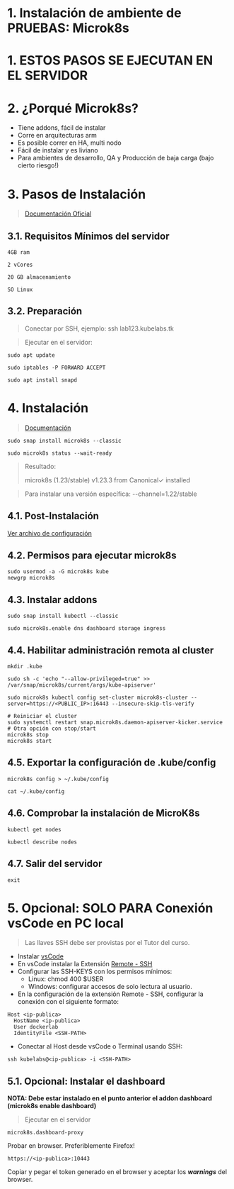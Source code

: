 # 1. Instalación de ambiente de **PRUEBAS**: Microk8s <!-- omit in TOC -->

# 1. ESTOS PASOS SE EJECUTAN EN EL SERVIDOR
# 2. ¿Porqué Microk8s?

- Tiene addons, fácil de instalar
- Corre en arquitecturas arm
- Es posible correr en HA, multi nodo
- Fácil de instalar y es liviano
- Para ambientes de desarrollo, QA y Producción de baja carga (bajo cierto riesgo!)

# 3. Pasos de Instalación
> [Documentación Oficial](https://microk8s.io/docs)

## 3.1. Requisitos Mínimos del servidor
~~~~
4GB ram

2 vCores

20 GB almacenamiento

SO Linux
~~~~

## 3.2. Preparación

> Conectar por SSH, ejemplo: ssh lab123.kubelabs.tk

> Ejecutar en el servidor:

```vim
sudo apt update

sudo iptables -P FORWARD ACCEPT

sudo apt install snapd
```

# 4. Instalación
>[Documentación](https://microk8s.io/)

```vim
sudo snap install microk8s --classic

sudo microk8s status --wait-ready
```
> Resultado:
>
> microk8s (1.23/stable) v1.23.3 from Canonical✓ installed

> Para instalar una versión específica: --channel=1.22/stable
## 4.1. Post-Instalación
[Ver archivo de configuración](./post-install.sh)

## 4.2. Permisos para ejecutar microk8s

```vim
sudo usermod -a -G microk8s kube
newgrp microk8s
```

## 4.3. Instalar addons
```vim
sudo snap install kubectl --classic

sudo microk8s.enable dns dashboard storage ingress
```

## 4.4. Habilitar administración remota al cluster
```vim
mkdir .kube

sudo sh -c 'echo "--allow-privileged=true" >> /var/snap/microk8s/current/args/kube-apiserver'

sudo microk8s kubectl config set-cluster microk8s-cluster --server=https://<PUBLIC_IP>:16443 --insecure-skip-tls-verify

# Reiniciar el cluster
sudo systemctl restart snap.microk8s.daemon-apiserver-kicker.service
# Otra opción con stop/start
microk8s stop
microk8s start

```

## 4.5. Exportar la configuración de .kube/config
```vim
microk8s config > ~/.kube/config

cat ~/.kube/config
```

## 4.6. Comprobar la instalación de MicroK8s

```vim
kubectl get nodes

kubectl describe nodes
```

## 4.7. Salir del servidor
```vim
exit
```

# 5. Opcional: SOLO PARA Conexión vsCode en PC local
> Las llaves SSH debe ser provistas por el Tutor del curso.

- Instalar [vsCode](https://code.visualstudio.com/download)
- En vsCode instalar la Extensión [Remote - SSH](https://marketplace.visualstudio.com/items?itemName=ms-vscode-remote.remote-ssh)
- Configurar las SSH-KEYS con los permisos mínimos:
	- Linux: chmod 400 $USER
	- Windows: configurar accesos de solo lectura al usuario.
- En la configuración de la extensión Remote - SSH, configurar la conexión con el siguiente formato:

```vim
Host <ip-publica>
  HostName <ip-publica>
  User dockerlab
  IdentityFile <SSH-PATH>
```
- Conectar al Host desde vsCode o Terminal usando SSH:
```vim
ssh kubelabs@<ip-publica> -i <SSH-PATH>
```

## 5.1. Opcional: Instalar el dashboard

**NOTA: Debe estar instalado en el punto anterior el addon dashboard (microk8s enable dashboard)**

> Ejecutar en el servidor

```vim
microk8s.dashboard-proxy
```
Probar en browser. Preferiblemente Firefox!
```vim
https://<ip-publica>:10443
```

Copiar y pegar el token generado en el browser y aceptar los ***warnings*** del browser.
